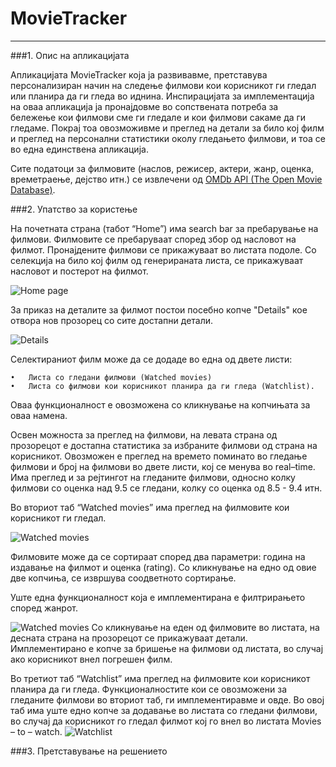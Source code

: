 # MovieTracker
---
###1.	Oпис на апликацијата
	

Апликацијата MovieTracker која ја развивавме, претставува персонализиран начин на следење филмови кои корисникот ги гледал или планира да ги гледа во иднина. Инспирацијата за имплементација на оваа апликација ја пронајдовме во сопствената потреба за бележење кои филмови сме ги гледале и кои филмови сакаме да ги гледаме. Покрај тоа овозможивме и преглед на детали за било кој филм и преглед на персонални статистики околу гледањето филмови, и тоа се во една единствена апликација.


Сите податоци за филмовите (наслов, режисер, актери, жанр, оценка, времетраење, дејство итн.) се извлечени од [OMDb API (The Open Movie Database)](http://www.omdbapi.com/).

###2.	Упатство за користење


На почетната страна (табот “Home”) има search bar за пребарување на филмови. Филмовите се пребаруваат според збор од насловот на филмот. Пронајдените филмови се прикажуваат во листата подоле. Со селекција на било кој филм од генерираната листа, се прикажуваат насловот и постерот на филмот. 

![Home page](https://github.com/vojches/MovieTracker/blob/screenshots/screen1.png)


За приказ на деталите за филмот постои посебно копче "Details" кое отвора нов прозорец со сите достапни детали.

![Details](https://github.com/vojches/MovieTracker/blob/screenshots/screen2.png)

Селектираниот филм може да се додаде во една од двете листи: 


    •	Листа со гледани филмови (Watched movies)
    •	Листа со филмови кои корисникот планира да ги гледа (Watchlist). 
    
    
Оваа функционалност е овозможена со кликнување на копчињата за оваа намена.


Освен можноста за преглед на филмови, на левата страна од прозорецот е достапна статистика за избраните филмови од страна на корисникот. Овозможен е преглед на времето поминато во гледање филмови и број на филмови во двете листи, кој се менува во real–time. Има преглед и за рејтингот на гледаните филмови, односно колку филмови со оценка над 9.5  се гледани, колку со оценка од 8.5 - 9.4 итн.

  Во вториот таб “Watched movies” има преглед на филмовите кои корисникот ги гледал. 
  
  
  ![Watched movies](https://github.com/vojches/MovieTracker/blob/screenshots/screen3.png)
  
  
  Филмовите може да се сортираат според два параметри: година на издавање на филмот и оценка (rating). Со кликнување на едно од овие две копчиња, се извршува соодветното сортирање. 
  
  Уште една функционалност која е имплементирана е филтрирањето според жанрот.
  
  
  ![Watched movies](https://github.com/vojches/MovieTracker/blob/screenshots/screen4.png)
  Со кликнување на еден од филмовите во листата, на десната страна на прозорецот се прикажуваат детали. Имплементирано е копче за бришење на филмови од листата, во случај ако корисникот внел погрешен филм.
  
  
  Во третиот таб “Watchlist” има преглед на филмовите кои корисникот планира да ги гледа. Функционалностите кои се овозможени за гледаните филмови во вториот таб, ги имплементиравме и овде. Во овој таб има уште едно копче за додавање во листата со гледани филмови, во случај да корисникот го гледал филмот кој го внел во листата Movies – to – watch.
  ![Watchlist](https://github.com/vojches/MovieTracker/blob/screenshots/screen5.png)

###3.	Претставување на решението 
